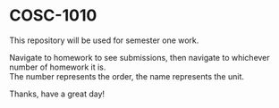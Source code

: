 # COSC-1010
This repository will be used for semester one work.

Navigate to homework to see submissions, then navigate to whichever number of homework it is.  
The number represents the order, the name represents the unit.

Thanks, have a great day!

